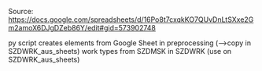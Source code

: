 Source: https://docs.google.com/spreadsheets/d/16Po8t7cxqkKO7QUvDnLtSXxe2Gm2amoX6DJgDZeb86Y/edit#gid=573902748 

py script creates elements from Google Sheet in preprocessing (-->copy in SZDWRK_aus_sheets)
work types from SZDMSK in SZDWRK (use on SZDWRK_aus_sheets)